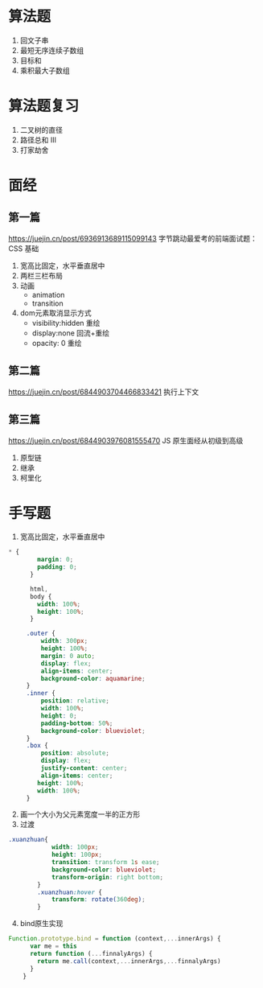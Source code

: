 # 算法题
1. 回文子串
2. 最短无序连续子数组
3. 目标和
4. 乘积最大子数组
# 算法题复习
1. 二叉树的直径
2. 路径总和 III
3. 打家劫舍

# 面经
## 第一篇
https://juejin.cn/post/6936913689115099143 字节跳动最爱考的前端面试题：CSS 基础
1. 宽高比固定，水平垂直居中
2. 两栏三栏布局
3. 动画
    - animation
    - transition
4. dom元素取消显示方式
    - visibility:hidden 重绘
    - display:none 回流+重绘
    - opacity: 0 重绘
## 第二篇
https://juejin.cn/post/6844903704466833421 执行上下文

## 第三篇
https://juejin.cn/post/6844903976081555470 JS 原生面经从初级到高级
1. 原型链
2. 继承
3. 柯里化

# 手写题
1. 宽高比固定，水平垂直居中
```css
* {
        margin: 0;
        padding: 0;
      }

      html,
      body {
        width: 100%;
        height: 100%;
      }

     .outer {
         width: 300px;
         height: 100%;
         margin: 0 auto;
         display: flex;
         align-items: center;
         background-color: aquamarine;
     }
     .inner {
         position: relative;
         width: 100%;
         height: 0;
         padding-bottom: 50%;
         background-color: blueviolet;
     }
     .box {
         position: absolute;
         display: flex;
         justify-content: center;
         align-items: center;
        height: 100%;
        width: 100%;
     }
```
2. 画一个大小为父元素宽度一半的正方形
3. 过渡
```css
.xuanzhuan{
            width: 100px;
            height: 100px;
            transition: transform 1s ease;
            background-color: blueviolet;
            transform-origin: right bottom;
        }
        .xuanzhuan:hover {
            transform: rotate(360deg);
        }
```
4. bind原生实现
```js
Function.prototype.bind = function (context,...innerArgs) {
      var me = this
      return function (...finnalyArgs) {
        return me.call(context,...innerArgs,...finnalyArgs)
      }
    }

```